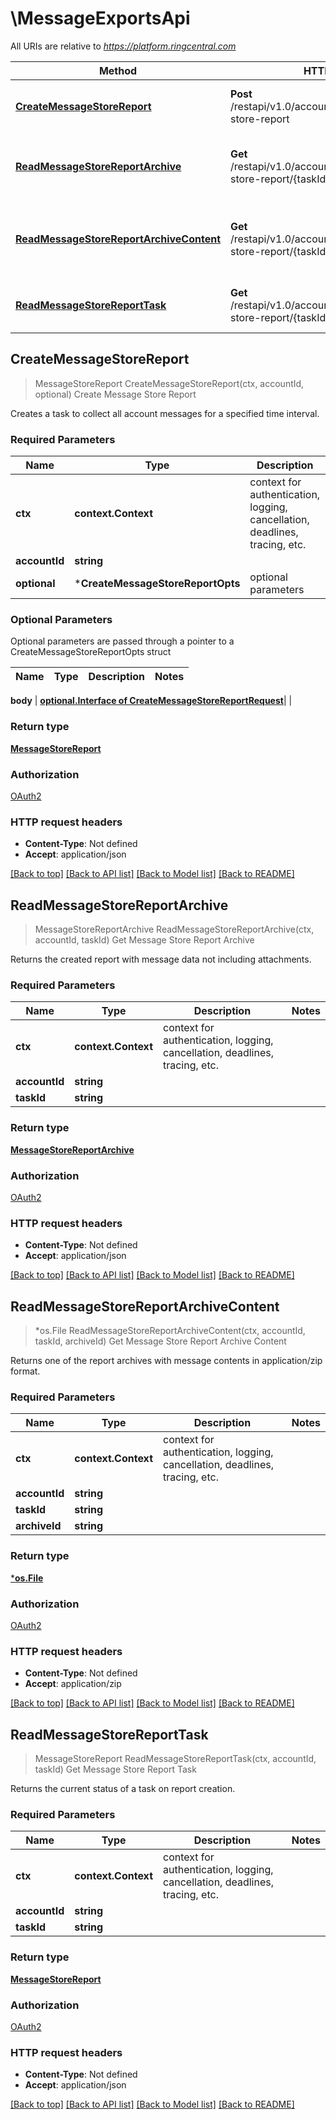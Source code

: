 # \MessageExportsApi

All URIs are relative to *https://platform.ringcentral.com*

Method | HTTP request | Description
------------- | ------------- | -------------
[**CreateMessageStoreReport**](MessageExportsApi.md#CreateMessageStoreReport) | **Post** /restapi/v1.0/account/{accountId}/message-store-report | Create Message Store Report
[**ReadMessageStoreReportArchive**](MessageExportsApi.md#ReadMessageStoreReportArchive) | **Get** /restapi/v1.0/account/{accountId}/message-store-report/{taskId}/archive | Get Message Store Report Archive
[**ReadMessageStoreReportArchiveContent**](MessageExportsApi.md#ReadMessageStoreReportArchiveContent) | **Get** /restapi/v1.0/account/{accountId}/message-store-report/{taskId}/archive/{archiveId} | Get Message Store Report Archive Content
[**ReadMessageStoreReportTask**](MessageExportsApi.md#ReadMessageStoreReportTask) | **Get** /restapi/v1.0/account/{accountId}/message-store-report/{taskId} | Get Message Store Report Task



## CreateMessageStoreReport

> MessageStoreReport CreateMessageStoreReport(ctx, accountId, optional)
Create Message Store Report

Creates a task to collect all account messages for a specified time interval.

### Required Parameters


Name | Type | Description  | Notes
------------- | ------------- | ------------- | -------------
**ctx** | **context.Context** | context for authentication, logging, cancellation, deadlines, tracing, etc.
**accountId** | **string**|  | 
 **optional** | ***CreateMessageStoreReportOpts** | optional parameters | nil if no parameters

### Optional Parameters

Optional parameters are passed through a pointer to a CreateMessageStoreReportOpts struct


Name | Type | Description  | Notes
------------- | ------------- | ------------- | -------------

 **body** | [**optional.Interface of CreateMessageStoreReportRequest**](CreateMessageStoreReportRequest.md)|  | 

### Return type

[**MessageStoreReport**](MessageStoreReport.md)

### Authorization

[OAuth2](../README.md#OAuth2)

### HTTP request headers

- **Content-Type**: Not defined
- **Accept**: application/json

[[Back to top]](#) [[Back to API list]](../README.md#documentation-for-api-endpoints)
[[Back to Model list]](../README.md#documentation-for-models)
[[Back to README]](../README.md)


## ReadMessageStoreReportArchive

> MessageStoreReportArchive ReadMessageStoreReportArchive(ctx, accountId, taskId)
Get Message Store Report Archive

Returns the created report with message data not including attachments.

### Required Parameters


Name | Type | Description  | Notes
------------- | ------------- | ------------- | -------------
**ctx** | **context.Context** | context for authentication, logging, cancellation, deadlines, tracing, etc.
**accountId** | **string**|  | 
**taskId** | **string**|  | 

### Return type

[**MessageStoreReportArchive**](MessageStoreReportArchive.md)

### Authorization

[OAuth2](../README.md#OAuth2)

### HTTP request headers

- **Content-Type**: Not defined
- **Accept**: application/json

[[Back to top]](#) [[Back to API list]](../README.md#documentation-for-api-endpoints)
[[Back to Model list]](../README.md#documentation-for-models)
[[Back to README]](../README.md)


## ReadMessageStoreReportArchiveContent

> *os.File ReadMessageStoreReportArchiveContent(ctx, accountId, taskId, archiveId)
Get Message Store Report Archive Content

Returns one of the report archives with message contents in application/zip format.

### Required Parameters


Name | Type | Description  | Notes
------------- | ------------- | ------------- | -------------
**ctx** | **context.Context** | context for authentication, logging, cancellation, deadlines, tracing, etc.
**accountId** | **string**|  | 
**taskId** | **string**|  | 
**archiveId** | **string**|  | 

### Return type

[***os.File**](*os.File.md)

### Authorization

[OAuth2](../README.md#OAuth2)

### HTTP request headers

- **Content-Type**: Not defined
- **Accept**: application/zip

[[Back to top]](#) [[Back to API list]](../README.md#documentation-for-api-endpoints)
[[Back to Model list]](../README.md#documentation-for-models)
[[Back to README]](../README.md)


## ReadMessageStoreReportTask

> MessageStoreReport ReadMessageStoreReportTask(ctx, accountId, taskId)
Get Message Store Report Task

Returns the current status of a task on report creation.

### Required Parameters


Name | Type | Description  | Notes
------------- | ------------- | ------------- | -------------
**ctx** | **context.Context** | context for authentication, logging, cancellation, deadlines, tracing, etc.
**accountId** | **string**|  | 
**taskId** | **string**|  | 

### Return type

[**MessageStoreReport**](MessageStoreReport.md)

### Authorization

[OAuth2](../README.md#OAuth2)

### HTTP request headers

- **Content-Type**: Not defined
- **Accept**: application/json

[[Back to top]](#) [[Back to API list]](../README.md#documentation-for-api-endpoints)
[[Back to Model list]](../README.md#documentation-for-models)
[[Back to README]](../README.md)

